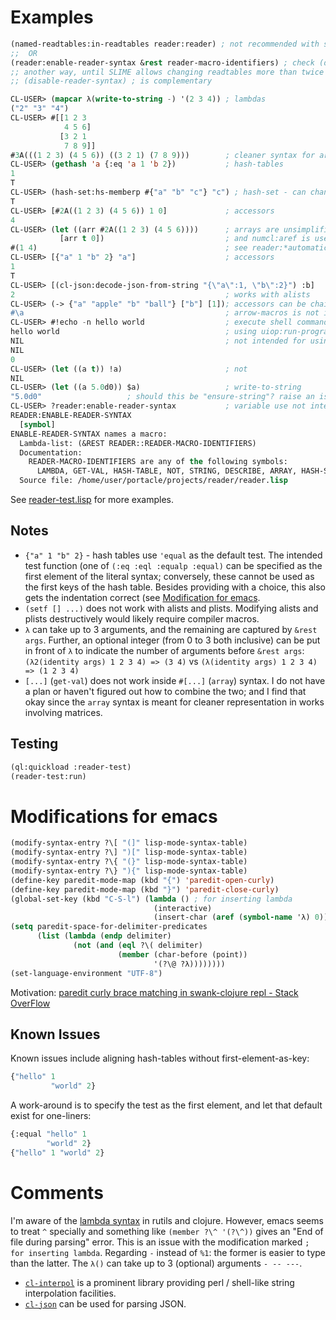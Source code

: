 # Examples

```lisp
(named-readtables:in-readtables reader:reader) ; not recommended with slime
;;  OR 
(reader:enable-reader-syntax &rest reader-macro-identifiers) ; check (describe)
;; another way, until SLIME allows changing readtables more than twice
;; (disable-reader-syntax) ; is complementary
```




```lisp
CL-USER> (mapcar λ(write-to-string -) '(2 3 4)) ; lambdas
("2" "3" "4")
CL-USER> #[[1 2 3
            4 5 6]
           [3 2 1
            7 8 9]]
#3A(((1 2 3) (4 5 6)) ((3 2 1) (7 8 9)))        ; cleaner syntax for arrays
CL-USER> (gethash 'a {:eq 'a 1 'b 2})           ; hash-tables
1
T
CL-USER> (hash-set:hs-memberp #{"a" "b" "c"} "c") ; hash-set - can change in future
T
CL-USER> [#2A((1 2 3) (4 5 6)) 1 0]             ; accessors
4
CL-USER> (let ((arr #2A((1 2 3) (4 5 6))))      ; arrays are unsimplified by default
           [arr t 0])                           ; and numcl:aref is used
#(1 4)                                          ; see reader:*automatically-unsimplify-array*
CL-USER> [{"a" 1 "b" 2} "a"]                    ; accessors
1
T
CL-USER> [(cl-json:decode-json-from-string "{\"a\":1, \"b\":2}") :b]
2                                               ; works with alists
CL-USER> (-> {"a" "apple" "b" "ball"} ["b"] [1]); accessors can be chained using arrow-macros:->
#\a                                             ; arrow-macros is not included
CL-USER> #!echo -n hello world                  ; execute shell commands 
hello world                                     ; using uiop:run-program
NIL                                             ; not intended for using variables
NIL
0
CL-USER> (let ((a t)) !a)                       ; not
NIL
CL-USER> (let ((a 5.0d0)) $a)                   ; write-to-string
"5.0d0"                   ; should this be "ensure-string"? raise an issue!
CL-USER> ?reader:enable-reader-syntax           ; variable use not intended
READER:ENABLE-READER-SYNTAX
  [symbol]
ENABLE-READER-SYNTAX names a macro:
  Lambda-list: (&REST READER::READER-MACRO-IDENTIFIERS)
  Documentation:
    READER-MACRO-IDENTIFIERS are any of the following symbols:
      LAMBDA, GET-VAL, HASH-TABLE, NOT, STRING, DESCRIBE, ARRAY, HASH-SET, RUN-PROGRAM
  Source file: /home/user/portacle/projects/reader/reader.lisp
```

See [reader-test.lisp](reader-test.lisp) for more examples.

## Notes

- `{"a" 1 "b" 2}` - hash tables use `'equal` as the default test. The intended test function (one of `(:eq :eql :equalp :equal)` can be specified as the first element of the literal syntax; conversely, these cannot be used as the first keys of the hash table. Besides providing with a choice, this also gets the indentation correct (see [Modification for emacs](#modifications-for-emacs).
- `(setf [] ...)` does not work with alists and plists. Modifying alists and plists destructively would likely require compiler macros.
- `λ` can take up to 3 arguments, and the remaining are captured by `&rest args`. Further, an optional integer (from 0 to 3 both inclusive) can be put in front of `λ` to indicate the number of arguments before `&rest args`: `(λ2(identity args) 1 2 3 4) => (3 4)` vs `(λ(identity args) 1 2 3 4) => (1 2 3 4)`
- `[...]` (`get-val`) does not work inside `#[...]` (`array`) syntax. I do not have a plan or haven't figured out how to combine the two; and I find that okay since the `array` syntax is meant for cleaner representation in works involving matrices.

## Testing

```lisp
(ql:quickload :reader-test)
(reader-test:run)
```

# Modifications for emacs

```lisp
(modify-syntax-entry ?\[ "(]" lisp-mode-syntax-table)
(modify-syntax-entry ?\] ")[" lisp-mode-syntax-table)
(modify-syntax-entry ?\{ "(}" lisp-mode-syntax-table)
(modify-syntax-entry ?\} "){" lisp-mode-syntax-table)
(define-key paredit-mode-map (kbd "{") 'paredit-open-curly)
(define-key paredit-mode-map (kbd "}") 'paredit-close-curly)
(global-set-key (kbd "C-S-l") (lambda () ; for inserting lambda
                                (interactive)
                                (insert-char (aref (symbol-name 'λ) 0))))
(setq paredit-space-for-delimiter-predicates
      (list (lambda (endp delimiter)
              (not (and (eql ?\( delimiter)
                        (member (char-before (point))
                                '(?\@ ?λ))))))))
(set-language-environment "UTF-8")
```

Motivation: [paredit curly brace matching in swank-clojure repl - Stack OverFlow](https://stackoverflow.com/questions/8598116/paredit-curly-brace-matching-in-swank-clojure-repl)

## Known Issues

Known issues include aligning hash-tables without first-element-as-key:

```lisp
{"hello" 1
         "world" 2}
```

A work-around is to specify the test as the first element, and let that default exist for one-liners:

```lisp
{:equal "hello" 1
        "world" 2}
{"hello" 1 "world" 2}
```

# Comments

I'm aware of the [lambda syntax](https://github.com/vseloved/rutils/blob/master/docs/tutorial.md) 
in rutils and clojure. However, emacs seems to treat `^` specially and something like
`(member ?\^ '(?\^))` gives an "End of file during parsing" error. This is an issue with
the modification marked `; for inserting lambda`. Regarding `-` instead of `%1`: the former
is easier to type than the latter. The `λ()` can take up to 3 (optional) arguments `- -- ---`.

- [`cl-interpol`](http://edicl.github.io/cl-interpol/) is a prominent library providing perl / shell-like string interpolation facilities.
- [`cl-json`](https://common-lisp.net/project/cl-json/cl-json.html) can be used for parsing JSON.
